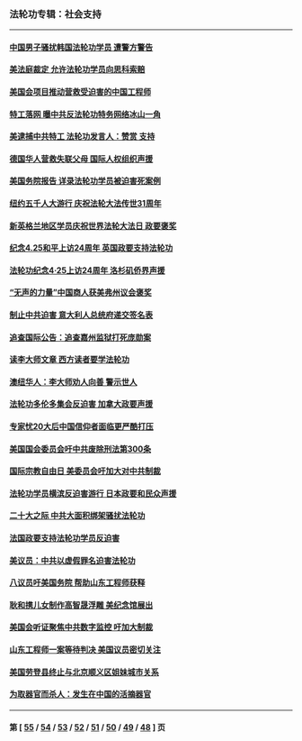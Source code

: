 ### 法轮功专辑：社会支持
---
#### [中国男子骚扰韩国法轮功学员 遭警方警告](../../pages/nf4386/n14033245.md?07190430) 
#### [美法庭裁定 允许法轮功学员向思科索赔](../../pages/nf4386/n14030620.md?07190430) 
#### [美国会项目推动营救受迫害的中国工程师](../../pages/nf4386/n14019887.md?07190430) 
#### [特工落网 曝中共反法轮功特务网络冰山一角](../../pages/nf4386/n14006412.md?07190430) 
#### [美逮捕中共特工 法轮功发言人：赞赏 支持](../../pages/nf4386/n14005107.md?07190430) 
#### [德国华人营救失联父母 国际人权组织声援](../../pages/nf4386/n14002019.md?07190430) 
#### [美国务院报告 详录法轮功学员被迫害死案例](../../pages/nf4386/n13997752.md?07190430) 
#### [纽约五千人大游行 庆祝法轮大法传世31周年](../../pages/nf4386/n13995110.md?07190430) 
#### [新英格兰地区学员庆祝世界法轮大法日 政要褒奖](../../pages/nf4386/n13990800.md?07190430) 
#### [纪念4.25和平上访24周年 英国政要支持法轮功](../../pages/nf4386/n13984057.md?07190430) 
#### [法轮功纪念4·25上访24周年 洛杉矶侨界声援](../../pages/nf4386/n13978796.md?07190430) 
#### [“无声的力量”中国商人获美弗州议会褒奖](../../pages/nf4386/n13941208.md?07190430) 
#### [制止中共迫害 意大利人总统府递交签名表](../../pages/nf4386/n13933726.md?07190430) 
#### [追查国际公告：追查嘉州监狱打死庞勋案](../../pages/nf4386/n13933461.md?07190430) 
#### [读李大师文章 西方读者要学法轮功](../../pages/nf4386/n13925142.md?07190430) 
#### [澳纽华人：李大师劝人向善 警示世人](../../pages/nf4386/n13924146.md?07190430) 
#### [法轮功多伦多集会反迫害 加拿大政要声援](../../pages/nf4386/n13881303.md?07190430) 
#### [专家忧20大后中国信仰者面临更严酷打压](../../pages/nf4386/n13874993.md?07190430) 
#### [美国国会委员会吁中共废除刑法第300条](../../pages/nf4386/n13868121.md?07190430) 
#### [国际宗教自由日 美委员会吁加大对中共制裁](../../pages/nf4386/n13855021.md?07190430) 
#### [法轮功学员横滨反迫害游行 日本政要和民众声援](../../pages/nf4386/n13847132.md?07190430) 
#### [二十大之际 中共大面积绑架骚扰法轮功](../../pages/nf4386/n13846381.md?07190430) 
#### [法国政要支持法轮功学员反迫害](../../pages/nf4386/n13841970.md?07190430) 
#### [美议员：中共以虚假罪名迫害法轮功](../../pages/nf4386/n13841083.md?07190430) 
#### [八议员吁美国务院 帮助山东工程师获释](../../pages/nf4386/n13836379.md?07190430) 
#### [耿和携儿女制作高智晟浮雕 美纪念馆展出](../../pages/nf4386/n13829624.md?07190430) 
#### [美国会听证聚焦中共数字监控 吁加大制裁](../../pages/nf4386/n13825083.md?07190430) 
#### [山东工程师一案等待判决 美国议员密切关注](../../pages/nf4386/n13815065.md?07190430) 
#### [美国劳登县终止与北京顺义区姐妹城市关系](../../pages/nf4386/n13811030.md?07190430) 
#### [为取器官而杀人：发生在中国的活摘器官](../../pages/nf4386/n13794731.md?07190430) 

---
#### 第 [ [55](./55.md?07190430) / [54](./54.md?07190430) / [53](./53.md?07190430) / [52](./52.md?07190430) / [51](./51.md?07190430) / [50](./50.md?07190430) / [49](./49.md?07190430) / [48](./48.md?07190430) ] 页
